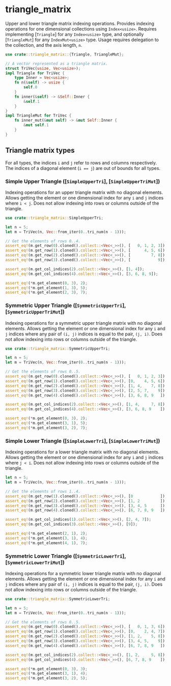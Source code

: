 # triangle_matrix

Upper and lower triangle matrix indexing operations.
Provides indexing operations for one dimensional collections using
`Index<usize>`. Requires implementing [`Triangle`] for any `Index<usize>`
type, and optionally [`TriangleMut`] for any `IndexMut<usize>` type.
Usage requires delegation to the collection, and the axis length, `n`.

```rust
use crate::triangle_matrix::{Triangle, TriangleMut};

// A vector represented as a triangle matrix.
struct TriVec(usize, Vec<usize>);
impl Triangle for TriVec {
    type Inner = Vec<usize>;
    fn n(&self) -> usize {
        self.0
    }
    fn inner(&self) -> &Self::Inner {
        &self.1
    }
}
impl TriangleMut for TriVec {
    fn inner_mut(&mut self) -> &mut Self::Inner {
        &mut self.1
    }
}
```

## Triangle matrix types

For all types, the indices `i` and `j` refer to rows and columns respectively.
The indices of a diagonal element (`i == j`) are out of bounds for all types.

### Simple Upper Triangle ([`SimpleUpperTri`], [`SimpleUpperTriMut`])

Indexing operations for an upper triangle matrix with no diagonal elements.
Allows getting the element or one dimensional index for any `i` and `j` indices
where `i < j`. Does not allow indexing into rows or columns outside of the
triangle.

```rust 
use crate::triangle_matrix::SimpleUpperTri;

let n = 5;
let m = TriVec(n, Vec::from_iter(0..tri_num(n - 1)));

// Get the elements of rows 0..4.
assert_eq!(m.get_row(0).cloned().collect::<Vec<_>>(), [   0, 1, 2, 3]);
assert_eq!(m.get_row(1).cloned().collect::<Vec<_>>(), [      4, 5, 6]);
assert_eq!(m.get_row(2).cloned().collect::<Vec<_>>(), [         7, 8]);
assert_eq!(m.get_row(3).cloned().collect::<Vec<_>>(), [            9]);

assert_eq!(m.get_col_indices(2).collect::<Vec<_>>(), [1, 4]);
assert_eq!(m.get_col_indices(4).collect::<Vec<_>>(), [3, 6, 8, 9]);

assert_eq!(*m.get_element(0, 3), 2);
assert_eq!(*m.get_element(1, 3), 5);
assert_eq!(*m.get_element(2, 3), 7);
```

### Symmetric Upper Triangle ([`SymmetricUpperTri`], [`SymmetricUpperTriMut`])

Indexing operations for a symmetric upper triangle matrix with no diagonal
elements. Allows getting the element or one dimensional index for any `i` and
`j` indices where any pair of `(i, j)` indices is equal to the pair, `(j, i)`.
Does not allow indexing into rows or columns outside of the triangle.

```rust
use crate::triangle_matrix::SymmetricUpperTri;

let n = 5;
let m = TriVec(n, Vec::from_iter(0..tri_num(n - 1)));

// Get the elements of rows 0..5.
assert_eq!(m.get_row(0).cloned().collect::<Vec<_>>(), [   0, 1, 2, 3]);
assert_eq!(m.get_row(1).cloned().collect::<Vec<_>>(), [0,    4, 5, 6]);
assert_eq!(m.get_row(2).cloned().collect::<Vec<_>>(), [1, 4,    7, 8]);
assert_eq!(m.get_row(3).cloned().collect::<Vec<_>>(), [2, 5, 7,    9]);
assert_eq!(m.get_row(4).cloned().collect::<Vec<_>>(), [3, 6, 8, 9   ]);

assert_eq!(m.get_col_indices(2).collect::<Vec<_>>(), [1, 4,     7, 8]);
assert_eq!(m.get_col_indices(4).collect::<Vec<_>>(), [3, 6, 8, 9    ]);

assert_eq!(*m.get_element(0, 3), 2);
assert_eq!(*m.get_element(3, 1), 5);
assert_eq!(*m.get_element(3, 2), 7);
```

### Simple Lower Triangle ([`SimpleLowerTri`], [`SimpleLowerTriMut`])

Indexing operations for a lower triangle matrix with no diagonal elements.
Allows getting the element or one dimensional index for any `i` and `j` indices
where `j < i`. Does not allow indexing into rows or columns outside of the
triangle.

```rust
let n = 5;
let m = TriVec(n, Vec::from_iter(0..tri_num(n - 1)));

// Get the elements of rows 1..4.
assert_eq!(m.get_row(1).cloned().collect::<Vec<_>>(), [0            ]);
assert_eq!(m.get_row(2).cloned().collect::<Vec<_>>(), [1, 2         ]);
assert_eq!(m.get_row(3).cloned().collect::<Vec<_>>(), [3, 4, 5      ]);
assert_eq!(m.get_row(4).cloned().collect::<Vec<_>>(), [6, 7, 8, 9   ]);

assert_eq!(m.get_col_indices(1).collect::<Vec<_>>(), [2, 4, 7]);
assert_eq!(m.get_col_indices(3).collect::<Vec<_>>(), [9]);

assert_eq!(*m.get_element(2, 1), 2);
assert_eq!(*m.get_element(3, 1), 4);
assert_eq!(*m.get_element(4, 1), 7);
```

### Symmetric Lower Triangle ([`SymmetricLowerTri`], [`SymmetricLowerTriMut`])

Indexing operations for a symmetric lower triangle matrix with no diagonal
elements. Allows getting the element or one dimensional index for any `i` and
`j` indices where any pair of `(i, j)` indices is equal to the pair, `(j, i)`.
Does not allow indexing into rows or columns outside of the triangle.

```rust
use crate::triangle_matrix::SymmetricLowerTri;

let n = 5;
let m = TriVec(n, Vec::from_iter(0..tri_num(n - 1)));

// Get the elements of rows 0..5.
assert_eq!(m.get_row(0).cloned().collect::<Vec<_>>(), [   0, 1, 3, 6]);
assert_eq!(m.get_row(1).cloned().collect::<Vec<_>>(), [0,    2, 4, 7]);
assert_eq!(m.get_row(2).cloned().collect::<Vec<_>>(), [1, 2,    5, 8]);
assert_eq!(m.get_row(3).cloned().collect::<Vec<_>>(), [3, 4, 5,    9]);
assert_eq!(m.get_row(4).cloned().collect::<Vec<_>>(), [6, 7, 8, 9   ]);

assert_eq!(m.get_col_indices(2).collect::<Vec<_>>(), [1, 2,     5, 8]);
assert_eq!(m.get_col_indices(4).collect::<Vec<_>>(), [6, 7, 8, 9    ]);

assert_eq!(*m.get_element(0, 3), 3);
assert_eq!(*m.get_element(3, 1), 4);
assert_eq!(*m.get_element(3, 2), 5);
```
